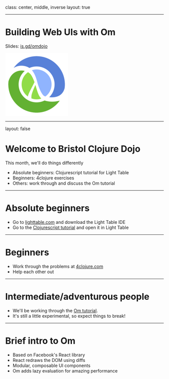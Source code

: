 class: center, middle, inverse
layout: true

---

# Building Web UIs with Om
Slides: [is.gd/omdojo](http://is.gd/omdojo)

![Default-aligned-image](img/Clojure-Logo.png)

---
layout: false

# Welcome to Bristol Clojure Dojo

This month, we'll do things differently

- Absolute beginners: Clojurescript tutorial for Light Table
- Beginners: 4clojure exercises
- Others: work through and discuss the Om tutorial

---

# Absolute beginners

- Go to [lighttable.com](http://lighttable.com) and download the Light Table IDE
- Go to the [Clojurescript tutorial](http://github.com/swannodette/lt-cljs-tutorial) and open it in Light Table

---

# Beginners

- Work through the problems at [4clojure.com](http://www.4clojure.com/)
- Help each other out

---

# Intermediate/adventurous people

- We'll be working through the [Om tutorial](https://github.com/swannodette/om/wiki/Basic-Tutorial).
- It's still a little experimental, so expect things to break!

---

# Brief intro to Om

- Based on Facebook's React library
- React redraws the DOM using diffs
- Modular, composable UI components
- Om adds lazy evaluation for amazing performance
